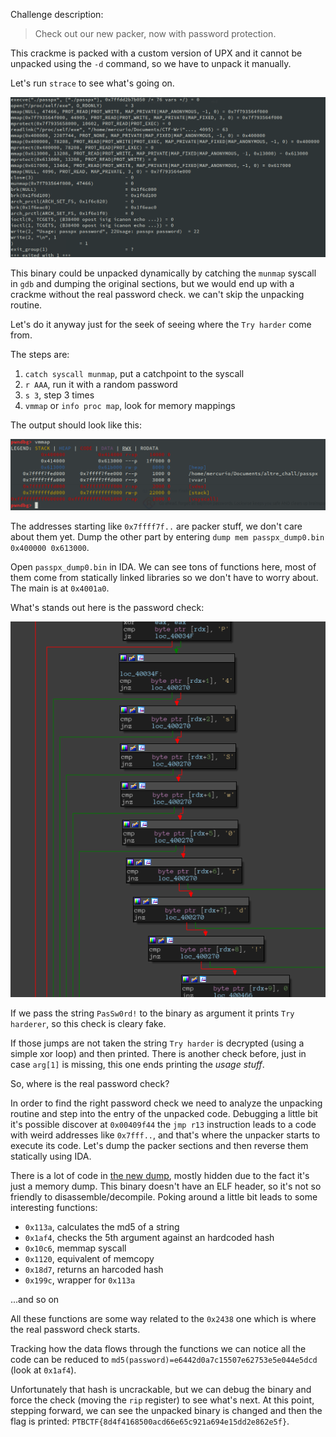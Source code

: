 Challenge description:

> Check out our new packer, now with password protection.

This crackme is packed with a custom version of UPX and it cannot be unpacked using the `-d` command, so we have to unpack it manually.

Let's run `strace` to see what's going on.

![alt text](strace.png)

This binary could be unpacked dynamically by catching the `munmap` syscall in `gdb` and dumping the original sections, but we would end up with a crackme without the real password check. we can't skip the unpacking routine.

Let's do it anyway just for the seek of seeing where the `Try harder` come from.

The steps are:
1. `catch syscall munmap`, put a catchpoint to the syscall
2. `r AAA`, run it with a random password
3. `s 3`, step 3 times
4. `vmmap` or `info proc map`, look for memory mappings

The output should look like this:

![alt text](proc_map.png)

The addresses starting like `0x7ffff7f..` are packer stuff, we don't care about them yet. Dump the other part by entering `dump mem passpx_dump0.bin 0x400000 0x613000`.

Open `passpx_dump0.bin` in IDA. We can see tons of functions here, most of them come from statically linked libraries so we don't have to worry about.
The main is at `0x4001a0`.

What's stands out here is the password check:

![alt text](fake_check.png)

If we pass the string `PasSw0rd!` to the binary as argument it prints `Try harderer`, so this check is cleary fake.

If those jumps are not taken the string `Try harder` is decrypted (using a simple xor loop) and then printed.
There is another check before, just in case `arg[1]` is missing, this one ends printing the _usage stuff_.

So, where is the real password check?

In order to find the right password check we need to analyze the unpacking routine and step into the entry of the unpacked code.
Debugging a little bit it's possible discover at `0x00409f44` the `jmp r13` instruction leads to a code with weird addresses like `0x7fff..`, and that's where the unpacker starts to execute its code. Let's dump the packer sections and then reverse them statically using IDA.

There is a lot of code in [the new dump](passpx_dump1.bin), mostly hidden due to the fact it's just a memory dump. This binary doesn't have an ELF header, so it's not so friendly to disassemble/decompile.
Poking around a little bit leads to some interesting functions:
* `0x113a`, calculates the md5 of a string
* `0x1af4`, checks the 5th argument against an hardcoded hash
* `0x10c6`, memmap syscall
* `0x1120`, equivalent of memcopy
* `0x18d7`, returns an harcoded hash
* `0x199c`, wrapper for `0x113a`

...and so on

All these functions are some way related to the `0x2438` one which is where the real password check starts.

Tracking how the data flows through the functions we can notice all the code can be reduced to `md5(password)=e6442d0a7c15507e62753e5e044e5dcd` (look at `0x1af4`). 

Unfortunately that hash is uncrackable, but we can debug the binary and force the check (moving the `rip` register) to see what's next.
At this point, stepping forward, we can see the unpacked binary is changed and then the flag is printed: `PTBCTF{8d4f4168500acd66e65c921a694e15dd2e862e5f}`.
